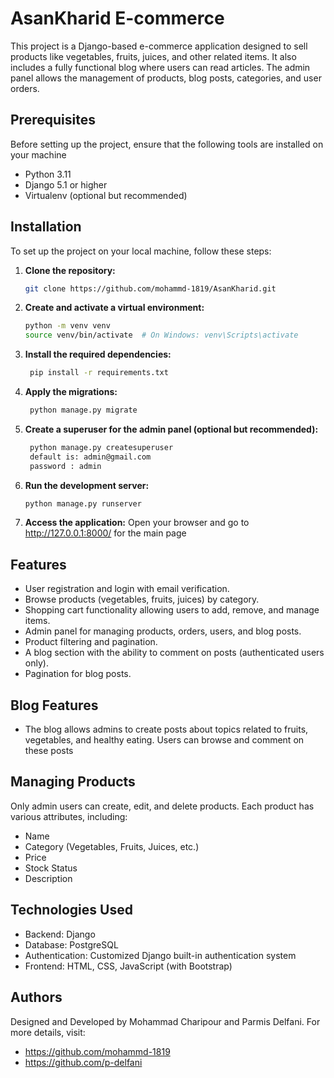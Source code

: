 # AsanKharid E-commerce

This project is a Django-based e-commerce application designed to sell products like vegetables, fruits, juices, and other related items. It also includes a fully functional blog where users can read articles. The admin panel allows the management of products, blog posts, categories, and user orders.

## Prerequisites
Before setting up the project, ensure that the following tools are installed on your machine

- Python 3.11
- Django 5.1 or higher
- Virtualenv (optional but recommended)


## Installation

To set up the project on your local machine, follow these steps:

1. **Clone the repository:**
   ```bash
   git clone https://github.com/mohammd-1819/AsanKharid.git


2. **Create and activate a virtual environment:**
    ```bash
    python -m venv venv
    source venv/bin/activate  # On Windows: venv\Scripts\activate


3. **Install the required dependencies:**
   ```bash
    pip install -r requirements.txt


4. **Apply the migrations:**
   ```bash
    python manage.py migrate


5. **Create a superuser for the admin panel (optional but recommended):**
   ```bash
    python manage.py createsuperuser
    default is: admin@gmail.com
    password : admin


6. **Run the development server:**
    ```bash
    python manage.py runserver


7. **Access the application:**
    Open your browser and go to http://127.0.0.1:8000/ for the main page


## Features
- User registration and login with email verification.
- Browse products (vegetables, fruits, juices) by category.
- Shopping cart functionality allowing users to add, remove, and manage items.
- Admin panel for managing products, orders, users, and blog posts.
- Product filtering and pagination.
- A blog section with the ability to comment on posts (authenticated users only).
- Pagination for blog posts.


## Blog Features
- The blog allows admins to create posts about topics related to fruits, vegetables, and healthy eating. Users can browse and comment on these posts


## Managing Products
Only admin users can create, edit, and delete products. Each product has various attributes, including:

- Name
- Category (Vegetables, Fruits, Juices, etc.)
- Price
- Stock Status
- Description


## Technologies Used
- Backend: Django
- Database: PostgreSQL
- Authentication: Customized Django built-in authentication system
- Frontend: HTML, CSS, JavaScript (with Bootstrap)


## Authors
Designed and Developed by Mohammad Charipour and Parmis Delfani. For more details, visit:
- https://github.com/mohammd-1819
- https://github.com/p-delfani
